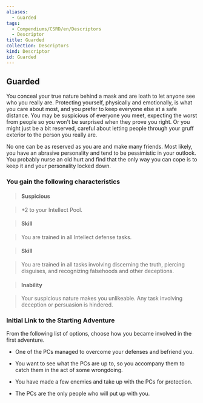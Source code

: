 ```yaml
---
aliases:
  - Guarded
tags:
  - Compendiums/CSRD/en/Descriptors
  - Descriptor
title: Guarded
collection: Descriptors
kind: Descriptor
id: Guarded
---
```

## Guarded    
You conceal your true nature behind a mask and are loath to let anyone see who you really are. Protecting yourself, physically and emotionally, is what you care about most, and you prefer to keep everyone else at a safe distance. You may be suspicious of everyone you meet, expecting the worst from people so you won't be surprised when they prove you right. Or you might just be a bit reserved, careful about letting people through your gruff exterior to the person you really are.  
No one can be as reserved as you are and make many friends. Most likely, you have an abrasive personality and tend to be pessimistic in your outlook. You probably nurse an old hurt and find that the only way you can cope is to keep it and your personality locked down.  
### You gain the following characteristics    
> #### Suspicious  
> +2 to your Intellect Pool.    
  
> #### Skill  
> You are trained in all Intellect defense tasks.    
  
> #### Skill  
> You are trained in all tasks involving discerning the truth, piercing disguises, and recognizing falsehoods and other deceptions.    
  
> #### Inability  
> Your suspicious nature makes you unlikeable. Any task involving deception or persuasion is hindered.    
  
### Initial Link to the Starting Adventure    
From the following list of options, choose how you became involved in the first adventure.    
- One of the PCs managed to overcome your defenses and befriend you.    
- You want to see what the PCs are up to, so you accompany them to catch them in the act of some wrongdoing.    
- You have made a few enemies and take up with the PCs for protection.    
- The PCs are the only people who will put up with you.  
